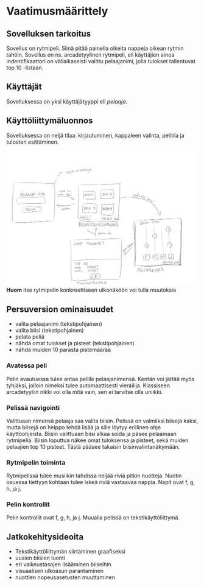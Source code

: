 # Vaatimusmäärittely

## Sovelluksen tarkoitus

Sovellus on rytmipeli. Siinä pitää painella oikeita nappeja oikean rytmin tahtiin. Sovellus on ns. arcadetyylinen rytmipeli, eli käyttäjien ainoa indentifikaattori on väliaikaseisti valittu pelaajanimi, jolla tulokset tallentuvat top 10 -listaan.


## Käyttäjät

Sovelluksessa on yksi käyttäjätyyppi eli *pelaaja*.


## Käyttöliittymäluonnos

Sovelluksessa on neljä tilaa: kirjautuminen, kappaleen valinta, pelitila ja tulosten esittäminen.

![kuva käyttöliittymästä](kayttoliittyma.png)
**Huom** itse rytmipelin konkreettiseen ulkonäköön voi tulla muutoksia

## Persuversion ominaisuudet
- valita pelaajanimi (tekstipohjainen)
- valita biisi (tekstipohjainen)
- pelata peliä
- nähdä omat tulokset ja pisteet (tekstipohjainen)
- nähdä muiden 10 parasta pistemäärää

### Avatessa peli
Pelin avautuessa tulee antaa pelille pelaajanimensä. Kentän voi jättää myös tyhjäksi, jolloin nimeksi tulee automaattisesti vierailija. Klassiseen arcadetyyliin nikki voi olla mitä vain, sen ei tarvitse olla uniikki.

### Pelissä navigointi
Valittuaan nimensä pelaaja saa valita biisin. Pelissä on valmiiksi biisejä kaksi, mutta biisejä on helppo tehdä lisää ja sille löytyy erillinen ohje käyttöohjeista. Biisin valittuaan biisi alkaa soida ja päsee pelaamaan rytmipeliä. Biisin loputtua näkee omat tuloksensa ja pisteet, sekä muiden pelaajien top 10 pisteet. Tästä pääsee takaisin biisinvalintanäkymään.

### Rytmipelin toiminta
Rytmipelissä tulee musiikin tahdissa neljää riviä pitkin nuotteja. Nuotin osuessa tiettyyn kohtaan tulee iskeä riviä vastaavaa nappia. Napit ovat f, g, h, ja j. 

### Pelin kontrollit
Pelin kontrollit ovat f, g, h, ja j. Muualla pelissä on tekstikäyttöliittymä.

## Jatkokehitysideoita
- Tekstikäyttöliittymän siirtäminen graafiseksi
- uusien biisien luonti
- eri vaikeustasojen lisääminen biiseihin
- visuaalisen ulkoasun parantaminen
- nuottien nopeusasetusten muuttaminen
